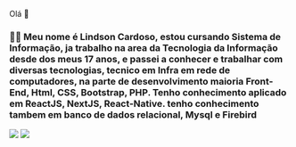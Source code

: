 Olá 👋

<h3>👨‍💻 Meu nome é Lindson Cardoso, estou cursando Sistema de Informação, ja trabalho na area da Tecnologia da Informação desde dos meus 17 anos, e passei a conhecer e trabalhar com diversas tecnologias, tecnico em Infra em rede de computadores, na parte de desenvolvimento maioria Front-End, Html, CSS, Bootstrap, PHP. Tenho conhecimento aplicado em ReactJS, NextJS, React-Native. tenho conhecimento tambem em banco de dados relacional, Mysql e Firebird</h3>

[<img src="https://img.shields.io/badge/LinkedIn-0077B5?style=for-the-badge&logo=linkedin&logoColor=white">](https://www.linkedin.com/in/lindson-cardoso-739334169)
[<img src="https://img.shields.io/badge/Gmail-D14836?style=for-the-badge&logo=gmail&logoColor=white">](mailto:lindsoncardoso.al@gmail.com.br)


